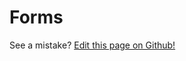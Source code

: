 # Forms

See a mistake? [Edit this page on Github!](https://www.github.com/geotrev/undernet/wiki/forms)
